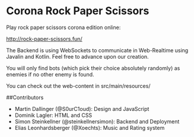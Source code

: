 # Corona Rock Paper Scissors
Play rock paper scissors corona edition online:

http://rock-paper-scissors.fun/

The Backend is using WebSockets to communicate in Web-Realtime using Javalin and Kotlin. Feel free to advance upon our creation.

You will only find bots (which pick their choice absolutely randomly) as enemies if no other enemy is found. 

You can check out the web-content in src/main/resources/

##Contributors
- Martin Dallinger (@S0urC1oud): Design and JavaScript
- Dominik Lagler: HTML and CSS
- Simon Steinkellner (@steinkellnersimon): Backend and Deployment
- Elias Leonhardsberger (@Xoechts): Music and Rating system
